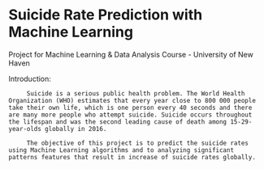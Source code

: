 # Suicide Rate Prediction with Machine Learning

Project for Machine Learning & Data Analysis Course - University of New Haven

Introduction:

         Suicide is a serious public health problem. The World Health Organization (WHO) estimates that every year close to 800 000 people take their own life, which is one person every 40 seconds and there are many more people who attempt suicide. Suicide occurs throughout the lifespan and was the second leading cause of death among 15-29-year-olds globally in 2016.

         The objective of this project is to predict the suicide rates using Machine Learning algorithms and to analyzing significant patterns features that result in increase of suicide rates globally. 
